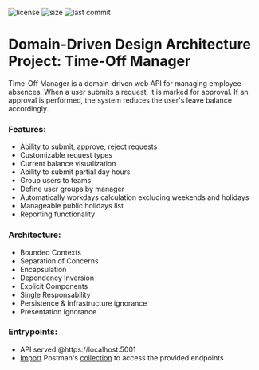  ![license](https://img.shields.io/github/license/zrusev/ddd-architecture.svg) ![size](https://img.shields.io/github/repo-size/zrusev/ddd-architecture.svg) ![last commit](https://img.shields.io/github/last-commit/zrusev/ddd-architecture.svg)

# Domain-Driven Design Architecture Project: Time-Off Manager
Time-Off Manager is a domain-driven web API for managing employee absences.
When a user submits a request, it is marked for approval.
If an approval is performed, the system reduces the user's leave balance accordingly.

### Features:
+ Ability to submit, approve, reject requests
+ Customizable request types
+ Current balance visualization
+ Ability to submit partial day hours
+ Group users to teams
+ Define user groups by manager
+ Automatically workdays calculation excluding weekends and holidays
+ Manageable public holidays list
+ Reporting functionality

### Architecture:
- Bounded Contexts
- Separation of Concerns
- Encapsulation
- Dependency Inversion
- Explicit Components
- Single Responsability
- Persistence & Infrastructure ignorance
- Presentation ignorance

### Entrypoints:
- API served @https://localhost:5001
- [Import](https://learning.postman.com/docs/getting-started/importing-and-exporting-data/#importing-data-into-postman) Postman's [collection](https://github.com/zrusev/ddd-architecture/blob/master/TimeOffManager.postman_collection.json) to access the provided endpoints